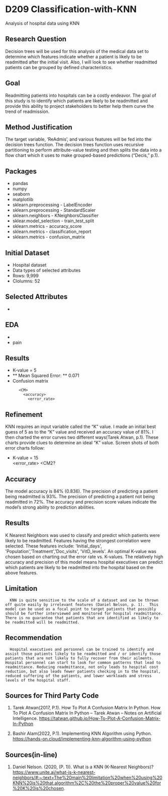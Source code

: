 # D209 Classification-with-KNN
Analysis of hospital data using KNN


## Research Question
Decision trees will be used for this analysis of the medical data set to determine which features indicate whether a patient is likely to be readmitted after the initial visit.  Also, I will look to see whether readmitted patients can be grouped by defined characteristics. 

## Goal
Readmitting patients into hospitals can be a costly endeavor.  The goal of this study is to identify which patients are likely to be readmitted and provide this ability to project stakeholders to better help them curve the trend of readmission.  

## Method Justification
The target variable, ‘ReAdmis’, and various features will be fed into the decision trees function. The decision trees function uses recursive partitioning to perform attribute-value testing and then splits the data into a flow chart which it uses to make grouped-based predictions (“Decis,” p.1). 

## Packages
  *  pandas
  *  numpy
  *  seaborn
  *  matplotlib
  *  sklearn.preprocessing - LabelEncoder
  *  sklearn.preprocessing - StandardScaler
  *  sklearn.neighbors - KNeighborsClassifier
  *  sklear.model_selection - train_test_split
  *  sklearn.metrics - accuracy_score
  *  sklearn.metrics - classification_report
  *  sklearn.metrics - confusion_matrix

## Initial Dataset
  * Hospital dataset
  * Data types of selected attributes
  * Rows:  9,999
  * Clolumns: 52
    
## Selected Attributes
  * <DT
        
## EDA
  *  <cp>  
  *  <heatmp>    pain
## Results 
  * K-value = 5
  * ** Mean Squared Error: ** 0.071  
  * Confusion matrix
  <cm>
    
          <CM>
            <accuracy>
              <error_rate>
## Refinement
KNN requires an input variable called the “K” value.  I made an initial best guess of 5 as to the “K” value and received an accuracy value of 81%.  I then charted the error curves two different ways(Tarek Atwan, p.1). These charts provide clues to determine an ideal “K” value.  Screen shots of both error charts follow:
  * K-value = 15   
              <error_rate>
<CM2?              
## Accuracy
The model accuracy is 84% (0.836). The precision of predicting a patient being readmitted is 93%.  The precision of predicting a patient not being readmitted in 72%. The accuracy and precision score values indicate the model’s strong ability to prediction abilities. 
      
## Results  
K Nearest Neighbors was used to classify and predict which patients were likely to be readmitted. Features having the strongest correlation were selected. These features include: 'Initial_days', 'Population','Treatment','Doc_visits', 'VitD_levels'.  An optimal K-value was chosen based on charting out the error rate vs. K-values. The relatively high accuracy and precision of this model means hospital executives can predict which patients are likely to be readmitted into the hospital based on the above features.  
      
## Limitation
      KNN is quite sensitive to the scale of a dataset and can be thrown off quite easily by irrelevant features (Daniel Nelson, p. 1).  This model can be used as a focal point to target patients that possibly should be further interviewed and monitored for hospital readmittance. There is no guarantee that patients that are identified as likely to be readmitted will be readmitted.  
      
## Recommendation  
      Hospital executives and personnel can be trained to identify and assist those patients likely to be readmitted and / or identify those patients that are not likely to fully recover from their ailments. Hospital personnel can start to look for common patterns that lead to readmittance. Reducing readmittance, not only leads to hospital cost reduction, but also leads fewer patients checking in to the hospital, reduced suffering of the patients, and lower workloads and stress levels of the hospital staff. 
 
##  Sources for Third Party Code 
1.	Tarek Atwan(2017, P.1). How To Plot A Confusion Matrix In Python.
How To Plot A Confusion Matrix In Python – Tarek Atwan – Notes on Artificial Intelligence. https://tatwan.github.io/How-To-Plot-A-Confusion-Matrix-In-Python

2.	Bashir Alam(2022, P.1).  Implementing KNN Algorithm using Python. https://hands-on.cloud/implementing-knn-algorithm-using-python

##  Sources(in-line)

1.	Daniel Nelson. (2020, (P. 1)).  What is a KNN (K-Nearest Neighbors)?
https://www.unite.ai/what-is-k-nearest-neighbors/#:~:text=The%20main%20limitation%20when%20using%20KNN%20is%20that,algorithm%2C%20the%20proper%20value%20for%20K%20is%20chosen.

  
